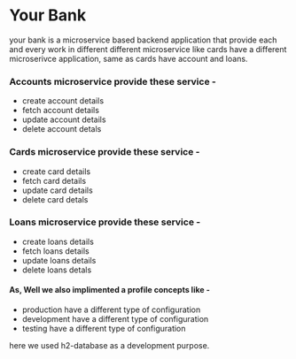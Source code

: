 # Your Bank
  your bank is a microservice based backend application that provide each and every 
  work in different different microservice like cards have a different microserivce application, 
  same as cards have account and loans.

### Accounts microservice provide these service -
  - create account details
  - fetch account details
  - update account details
  - delete account detals
    
### Cards microservice provide these service -
  - create card details
  - fetch card details
  - update card details
  - delete card detals

### Loans microservice provide these service -
  - create loans details
  - fetch loans details
  - update loans details
  - delete loans detals

#### As, Well we also implimented a profile concepts like -
  - production have a different type of configuration
  - development have a different type of configuration
  - testing have a different type of configuration

here we used h2-database as a development purpose.
